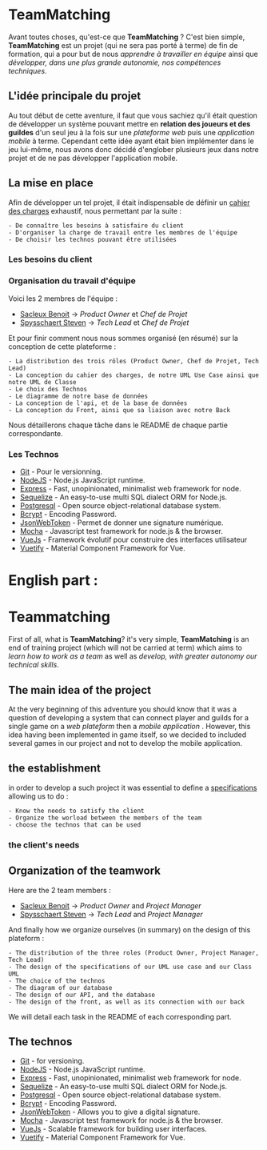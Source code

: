 # TeamMatching

Avant toutes choses, qu'est-ce que __TeamMatching__ ? C'est bien simple, __TeamMatching__ est un projet (qui ne sera pas porté à terme) de fin de formation, qui a pour but de nous *apprendre à travailler en équipe*   ainsi que *développer, dans une plus grande autonomie, nos compétences techniques*.

## L'idée principale du projet

Au tout début de cette aventure, il faut que vous sachiez qu'il était question de développer un système pouvant mettre en __relation des joueurs et des guildes__ d'un seul jeu à la fois sur une *plateforme web* puis une *application mobile* à terme.
Cependant cette idée ayant était bien implémenter dans le jeu lui-même, nous avons donc décidé d'englober plusieurs jeux dans notre projet et de ne pas développer l'application mobile.

## La mise en place

Afin de développer un tel projet, il était indispensable de définir un [cahier des charges](https://github.com/SacleuxBenoit/TeamMatching/blob/master/Informations/CahierDesCharges/CahierDesCharges.md) exhaustif, nous permettant par la suite :
    
    - De connaître les besoins à satisfaire du client
    - D'organiser la charge de travail entre les membres de l'équipe
    - De choisir les technos pouvant être utilisées
    
### Les besoins du client

### Organisation du travail d'équipe

Voici les 2 membres de l'équipe : 

- [Sacleux Benoit](https://github.com/SacleuxBenoit) -> *Product Owner* et *Chef de Projet*
- [Spysschaert Steven](https://github.com/Steven-Spysschaert) -> *Tech Lead* et *Chef de Projet*

Et pour finir comment nous nous sommes organisé (en résumé) sur la conception de cette plateforme :

    - La distribution des trois rôles (Product Owner, Chef de Projet, Tech Lead)
    - La conception du cahier des charges, de notre UML Use Case ainsi que notre UML de Classe
    - Le choix des Technos
    - Le diagramme de notre base de données
    - La conception de l'api, et de la base de données
    - La conception du Front, ainsi que sa liaison avec notre Back

Nous détaillerons chaque tâche dans le README de chaque partie correspondante.

### Les Technos

- [Git](https://git-scm.com) - Pour le versionning.
- [NodeJS](https://nodejs.org/en/) -  Node.js JavaScript runtime.
- [Express](https://expressjs.com) - Fast, unopinionated, minimalist web framework for node.
- [Sequelize](https://sequelize.org) - An easy-to-use multi SQL dialect ORM for Node.js.
- [Postgresql](https://www.postgresql.org) - Open source object-relational database system.
- [Bcrypt](https://www.bcrypt.fr) - Encoding Password.
- [JsonWebToken](https://github.com/auth0/node-jsonwebtoken) - Permet de donner une signature numérique.
- [Mocha](https://mochajs.org) - Javascript test framework for node.js & the browser.
- [VueJs](https://vuejs.org) - Framework évolutif pour construire des interfaces utilisateur
- [Vuetify](https://vuetifyjs.com/en/) - Material Component Framework for Vue.

# English part :

# Teammatching

First of all, what is __TeamMatching__? it's very simple, __TeamMatching__ is an end of training project (which will not be carried at term) which aims to *learn how to work as a team* as well as *develop, with greater autonomy our technical skills*.

## The main idea of the project

At the very beginning of this adventure you should know that it was a question of developing a system that can connect player and guilds for a single game on a *web plateform* then a *mobile application* .
However, this idea having been implemented in game itself, so we decided to included several games in our project and not to develop the mobile application.

## the establishment

in order to develop a such project it was essential to define a [specifications](https://github.com/SacleuxBenoit/TeamMatching/blob/master/Informations/CahierDesCharges/CahierDesCharges.md) allowing us to do :

    - Know the needs to satisfy the client 
    - Organize the worload between the members of the team
    - choose the technos that can be used

### the client's needs

## Organization of the teamwork

Here are the 2 team members : 

- [Sacleux Benoit](https://github.com/SacleuxBenoit) -> *Product Owner* and *Project Manager*
- [Spysschaert Steven](https://github.com/Steven-Spysschaert) -> *Tech Lead* and *Project Manager*

And finally how we organize ourselves (in summary) on the design of this plateform :

    - The distribution of the three roles (Product Owner, Project Manager, Tech Lead)
    - The design of the specifications of our UML use case and our Class UML
    - The choice of the technos 
    - The diagram of our database
    - The design of our API, and the database 
    - The design of the front, as well as its connection with our back 

We will detail each task in the README of each corresponding part.

## The technos

- [Git](https://git-scm.com) - for versioning.
- [NodeJS](https://nodejs.org/en/) -  Node.js JavaScript runtime.
- [Express](https://expressjs.com) - Fast, unopinionated, minimalist web framework for node.
- [Sequelize](https://sequelize.org) - An easy-to-use multi SQL dialect ORM for Node.js.
- [Postgresql](https://www.postgresql.org) - Open source object-relational database system.
- [Bcrypt](https://www.bcrypt.fr) - Encoding Password.
- [JsonWebToken](https://github.com/auth0/node-jsonwebtoken) - Allows you to give a digital signature.
- [Mocha](https://mochajs.org) - Javascript test framework for node.js & the browser.
- [VueJs](https://vuejs.org) - Scalable framework for building user interfaces.
- [Vuetify](https://vuetifyjs.com/en/) - Material Component Framework for Vue.




